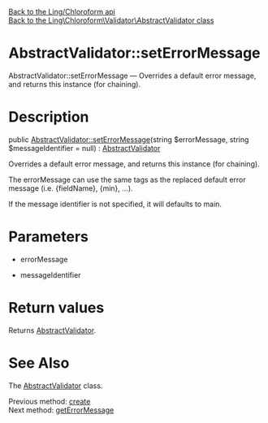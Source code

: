 [Back to the Ling/Chloroform api](https://github.com/lingtalfi/Chloroform/blob/master/doc/api/Ling/Chloroform.md)<br>
[Back to the Ling\Chloroform\Validator\AbstractValidator class](https://github.com/lingtalfi/Chloroform/blob/master/doc/api/Ling/Chloroform/Validator/AbstractValidator.md)


AbstractValidator::setErrorMessage
================



AbstractValidator::setErrorMessage — Overrides a default error message, and returns this instance (for chaining).




Description
================


public [AbstractValidator::setErrorMessage](https://github.com/lingtalfi/Chloroform/blob/master/doc/api/Ling/Chloroform/Validator/AbstractValidator/setErrorMessage.md)(string $errorMessage, string $messageIdentifier = null) : [AbstractValidator](https://github.com/lingtalfi/Chloroform/blob/master/doc/api/Ling/Chloroform/Validator/AbstractValidator.md)




Overrides a default error message, and returns this instance (for chaining).

The errorMessage can use the same tags as the replaced default error message (i.e. {fieldName}, {min}, ...).

If the message identifier is not specified, it will defaults to main.




Parameters
================


- errorMessage

    

- messageIdentifier

    


Return values
================

Returns [AbstractValidator](https://github.com/lingtalfi/Chloroform/blob/master/doc/api/Ling/Chloroform/Validator/AbstractValidator.md).








See Also
================

The [AbstractValidator](https://github.com/lingtalfi/Chloroform/blob/master/doc/api/Ling/Chloroform/Validator/AbstractValidator.md) class.

Previous method: [create](https://github.com/lingtalfi/Chloroform/blob/master/doc/api/Ling/Chloroform/Validator/AbstractValidator/create.md)<br>Next method: [getErrorMessage](https://github.com/lingtalfi/Chloroform/blob/master/doc/api/Ling/Chloroform/Validator/AbstractValidator/getErrorMessage.md)<br>

